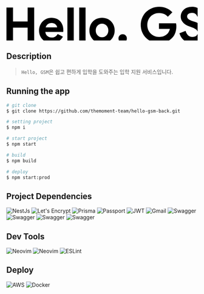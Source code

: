 <p align="center">
  <svg width="628" height="111" fill="none" xmlns="http://www.w3.org/2000/svg">
    <path d="M.216 2.352h17.28V38.96h38.528V2.352h17.28V94h-17.28V55.344H17.496V94H.216V2.352ZM149.06 78.896c-2.901 5.12-6.827 9.259-11.776 12.416-4.864 3.157-10.837 4.736-17.92 4.736-4.779 0-9.216-.81-13.312-2.432-4.011-1.707-7.51-4.053-10.496-7.04-2.987-2.987-5.333-6.485-7.04-10.496-1.621-4.096-2.432-8.576-2.432-13.44 0-4.523.81-8.79 2.432-12.8 1.621-4.096 3.883-7.637 6.784-10.624 2.901-3.072 6.315-5.504 10.24-7.296 4.011-1.792 8.405-2.688 13.184-2.688 5.035 0 9.515.853 13.44 2.56 3.925 1.621 7.211 3.925 9.856 6.912 2.645 2.901 4.651 6.357 6.016 10.368 1.365 4.01 2.048 8.363 2.048 13.056v1.536a8.655 8.655 0 0 0-.128 1.408 7.218 7.218 0 0 0-.128 1.408h-47.232c.341 2.56 1.024 4.779 2.048 6.656 1.109 1.792 2.432 3.328 3.968 4.608a17.994 17.994 0 0 0 5.248 2.688 21.79 21.79 0 0 0 5.76.768c3.84 0 6.997-.853 9.472-2.56 2.56-1.792 4.565-4.01 6.016-6.656l13.952 6.912Zm-15.232-24.32c-.085-1.11-.469-2.347-1.152-3.712-.597-1.365-1.536-2.645-2.816-3.84-1.195-1.195-2.731-2.176-4.608-2.944-1.792-.768-3.968-1.152-6.528-1.152-3.584 0-6.741 1.024-9.472 3.072s-4.651 4.907-5.76 8.576h30.336ZM160.793 94V2.352h16.768V94h-16.768Zm31.125 0V2.352h16.768V94h-16.768Zm60.196-64.768c4.864 0 9.301.853 13.312 2.56 4.096 1.621 7.595 3.925 10.496 6.912 2.987 2.901 5.291 6.4 6.912 10.496 1.707 4.096 2.56 8.576 2.56 13.44 0 4.864-.853 9.344-2.56 13.44-1.621 4.096-3.925 7.637-6.912 10.624-2.901 2.901-6.4 5.205-10.496 6.912-4.011 1.621-8.448 2.432-13.312 2.432-4.864 0-9.344-.81-13.44-2.432-4.011-1.707-7.509-4.01-10.496-6.912-2.901-2.987-5.205-6.528-6.912-10.624-1.621-4.096-2.432-8.576-2.432-13.44 0-4.864.811-9.344 2.432-13.44 1.707-4.096 4.011-7.595 6.912-10.496 2.987-2.987 6.485-5.29 10.496-6.912 4.096-1.707 8.576-2.56 13.44-2.56Zm0 51.328c2.133 0 4.181-.384 6.144-1.152a16.491 16.491 0 0 0 5.376-3.584c1.536-1.536 2.731-3.413 3.584-5.632.939-2.219 1.408-4.736 1.408-7.552s-.469-5.333-1.408-7.552c-.853-2.219-2.048-4.096-3.584-5.632A14.926 14.926 0 0 0 258.258 46a15.253 15.253 0 0 0-6.144-1.28c-2.219 0-4.309.427-6.272 1.28-1.963.768-3.712 1.92-5.248 3.456s-2.773 3.413-3.712 5.632c-.853 2.219-1.28 4.736-1.28 7.552s.427 5.333 1.28 7.552c.939 2.219 2.176 4.096 3.712 5.632a16.882 16.882 0 0 0 5.248 3.584c1.963.768 4.053 1.152 6.272 1.152Zm42.518 24.832 7.552-11.648c-1.877-.683-3.499-1.92-4.864-3.712-1.28-1.792-1.92-3.925-1.92-6.4 0-3.072 1.067-5.675 3.2-7.808 2.219-2.133 4.864-3.2 7.936-3.2s5.675 1.067 7.808 3.2 3.2 4.736 3.2 7.808c0 1.621-.256 3.072-.768 4.352-.512 1.195-1.323 2.603-2.432 4.224l-12.16 18.176-7.552-4.992Zm107.479-61.696h44.928c.256 1.024.469 2.261.64 3.712.171 1.45.256 2.901.256 4.352 0 5.888-.896 11.435-2.688 16.64-1.792 5.205-4.608 9.856-8.448 13.952-4.096 4.352-9.003 7.723-14.72 10.112-5.717 2.39-12.245 3.584-19.584 3.584-6.656 0-12.928-1.195-18.816-3.584-5.888-2.39-11.008-5.717-15.36-9.984s-7.808-9.301-10.368-15.104c-2.56-5.888-3.84-12.288-3.84-19.2 0-6.912 1.28-13.27 3.84-19.072 2.56-5.888 6.016-10.965 10.368-15.232 4.352-4.267 9.472-7.595 15.36-9.984 5.888-2.39 12.16-3.584 18.816-3.584 7.424 0 14.037 1.28 19.84 3.84 5.888 2.56 10.923 6.101 15.104 10.624l-11.904 11.648c-2.987-3.157-6.315-5.547-9.984-7.168-3.669-1.707-8.064-2.56-13.184-2.56-4.181 0-8.149.768-11.904 2.304-3.755 1.45-7.04 3.541-9.856 6.272-2.816 2.73-5.077 6.059-6.784 9.984-1.621 3.84-2.432 8.15-2.432 12.928 0 4.779.811 9.13 2.432 13.056 1.707 3.84 3.968 7.125 6.784 9.856 2.901 2.73 6.229 4.864 9.984 6.4 3.755 1.45 7.765 2.176 12.032 2.176 4.864 0 8.96-.683 12.288-2.048 3.413-1.45 6.315-3.285 8.704-5.504 1.707-1.536 3.157-3.456 4.352-5.76 1.28-2.39 2.261-5.035 2.944-7.936h-28.8v-14.72Zm88.137 52.352c-3.925 0-7.68-.555-11.264-1.664a32.541 32.541 0 0 1-9.856-4.992c-2.987-2.219-5.589-4.907-7.808-8.064-2.219-3.243-3.968-6.997-5.248-11.264l16.256-6.4c1.195 4.608 3.285 8.448 6.272 11.52 2.987 2.987 6.912 4.48 11.776 4.48 1.792 0 3.499-.213 5.12-.64 1.707-.512 3.2-1.195 4.48-2.048 1.365-.939 2.432-2.09 3.2-3.456.768-1.365 1.152-2.944 1.152-4.736 0-1.707-.299-3.243-.896-4.608-.597-1.365-1.621-2.645-3.072-3.84-1.365-1.195-3.2-2.347-5.504-3.456-2.219-1.11-4.992-2.261-8.32-3.456l-5.632-2.048c-2.475-.853-4.992-2.005-7.552-3.456a33.559 33.559 0 0 1-6.784-5.248c-2.048-2.048-3.755-4.437-5.12-7.168-1.28-2.816-1.92-5.973-1.92-9.472 0-3.584.683-6.912 2.048-9.984a24.876 24.876 0 0 1 6.016-8.192c2.645-2.39 5.76-4.224 9.344-5.504 3.669-1.365 7.723-2.048 12.16-2.048 4.608 0 8.576.64 11.904 1.92 3.413 1.195 6.272 2.773 8.576 4.736 2.389 1.877 4.309 3.968 5.76 6.272 1.451 2.304 2.517 4.48 3.2 6.528l-15.232 6.4c-.853-2.56-2.432-4.864-4.736-6.912-2.219-2.048-5.291-3.072-9.216-3.072-3.755 0-6.869.896-9.344 2.688-2.475 1.707-3.712 3.968-3.712 6.784 0 2.73 1.195 5.077 3.584 7.04 2.389 1.877 6.187 3.712 11.392 5.504l5.76 1.92c3.669 1.28 6.997 2.773 9.984 4.48 3.072 1.621 5.675 3.584 7.808 5.888a22.73 22.73 0 0 1 4.992 7.936c1.195 2.901 1.792 6.272 1.792 10.112 0 4.779-.981 8.917-2.944 12.416-1.877 3.413-4.309 6.23-7.296 8.448-2.987 2.219-6.357 3.883-10.112 4.992-3.755 1.11-7.424 1.664-11.008 1.664Zm45.593-93.696h17.024l28.032 48.512h1.024l28.032-48.512h17.152V94h-17.152V48.816l1.024-15.36h-1.024l-23.296 41.088h-10.368l-23.424-41.088h-1.024l1.024 15.36V94h-17.024V2.352Z" fill="#000"/>
  </svg>
</p>

## Description

> `Hello, GSM`은 쉽고 편하게 입학을 도와주는 입학 지원 서비스입니다.

## Running the app

```bash
# git clone
$ git clone https://github.com/themoment-team/hello-gsm-back.git

# setting project
$ npm i

# start project
$ npm start

# build
$ npm build

# deploy
$ npm start:prod
```

## Project Dependencies

<div align="left">
  <img src="https://img.shields.io/badge/NestJs-E0234E?style=flat-square&logo=NestJs&logoColor=white" alt="NestJs" />
  <img src="https://img.shields.io/badge/TypeScript-3178C6?style=flat-square&logo=TypeScript&logoColor=white" alt="Let's Encrypt" />
  <img src="https://img.shields.io/badge/Prisma-2D3748?style=flat-square&logo=Prisma&logoColor=white" alt="Prisma" />
  <img src="https://img.shields.io/badge/Passport-34E27A?style=flat-square&logo=Passport&logoColor=white" alt="Passport" />
  <img src="https://img.shields.io/badge/JWT-000000?style=flat-square&logo=JsonWebTokens&logoColor=white" alt="JWT" />
  <img src="https://img.shields.io/badge/Gmail-EA4335?style=flat-square&logo=Gmail&logoColor=white" alt="Gmail" />
  <img src="https://img.shields.io/badge/Swagger-85EA2D?style=flat-square&logo=swagger&logoColor=black" alt="Swagger" />
  <img src="https://img.shields.io/badge/OAuth2.0-000?style=flat-square&logo=OAuth2.0&logoColor=black" alt="Swagger" />
  <img src="https://img.shields.io/badge/MariaDB-003545?style=flat-square&logo=MariaDB&logoColor=white" alt="Swagger" />
  <img src="https://img.shields.io/badge/Nodemailer-22B573?style=flat-square&logo=Nodemailer&logoColor=white" alt="Swagger" />
</div>

## Dev Tools

<div align="left">
  <img src="https://img.shields.io/badge/Neovim-57A143?style=flat-square&logo=Neovim&logoColor=white" alt="Neovim" />
  <img src="https://img.shields.io/badge/Prettier-F7B93E?style=flat-square&logo=Prettier&logoColor=black" alt="Neovim" />
  <img src="https://img.shields.io/badge/ESLint-4B32C3?style=flat-square&logo=ESLint&logoColor=white" alt="ESLint" />
</div>

## Deploy

<div align="left">
  <img src="https://img.shields.io/badge/AWS EC2-232F3E?style=flat-square&logo=Amazon AWS&logoColor=white" alt="AWS" />
  <img src="https://img.shields.io/badge/Docker-2496ED?style=flat-square&logo=Docker&logoColor=white" alt="Docker" />
</div>
